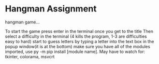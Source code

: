 # Hangman Assignment
hangman game...

To start the game press enter in the terminal once you get to the title
Then select a difficulty in the terminal (4 kills the program, 1-3 are difficulties easy to hard)
start to guess letters by typing a letter into the text box in the popup window(it is at the bottom)
make sure you have all of the modules imported, use py -m pip install [module name].  May have to watch for: tkinter, colorama, msvcrt
